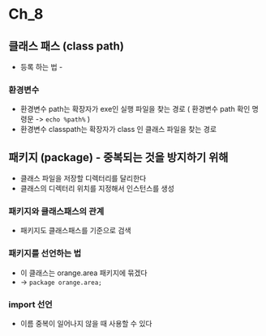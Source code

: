 # Ch_8
## 클래스 패스 (class path)
* 등록 하는 법 -

### 환경변수
* 환경변수 path는 확장자가 exe인 실행 파일을 찾는 경로 ( 환경변수 path 확인 명령문 -> `echo %path%` )
* 환경변수 classpath는 확장자가 class 인 클래스 파일을 찾는 경로

## 패키지 (package) - 중복되는 것을 방지하기 위해
* 클래스 파일을 저장할 디렉터리를 달리한다
* 클래스의 디렉터리 위치를 지정해서 인스턴스를 생성

### 패키지와 클래스패스의 관계
* 패키지도 클래스패스를 기준으로 검색

### 패키지를 선언하는 법
* 이 클래스는 orange.area 패키지에 묶겠다 
* -> `package orange.area;`

### import 선언
* 이름 중복이 일어나지 않을 때 사용할 수 있다
    